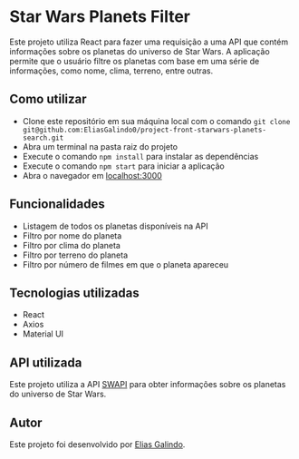 # Star Wars Planets Filter
Este projeto utiliza React para fazer uma requisição a uma API que contém informações sobre os planetas do universo de Star Wars. A aplicação permite que o usuário filtre os planetas com base em uma série de informações, como nome, clima, terreno, entre outras.

## Como utilizar
* Clone este repositório em sua máquina local com o comando `git clone git@github.com:EliasGalindo0/project-front-starwars-planets-search.git`
* Abra um terminal na pasta raiz do projeto
* Execute o comando `npm install` para instalar as dependências
* Execute o comando `npm start` para iniciar a aplicação
* Abra o navegador em [localhost:3000](http://localhost:3000)

## Funcionalidades
- Listagem de todos os planetas disponíveis na API
- Filtro por nome do planeta
- Filtro por clima do planeta
- Filtro por terreno do planeta
- Filtro por número de filmes em que o planeta apareceu


## Tecnologias utilizadas
- React
- Axios
- Material UI

## API utilizada
Este projeto utiliza a API [SWAPI](https://parseapi.back4app.com/classes/SWAPI_Planet?count=1&limit=10) para obter informações sobre os planetas do universo de Star Wars.

## Autor
Este projeto foi desenvolvido por [Elias Galindo](https://github.com/EliasGalindo0).